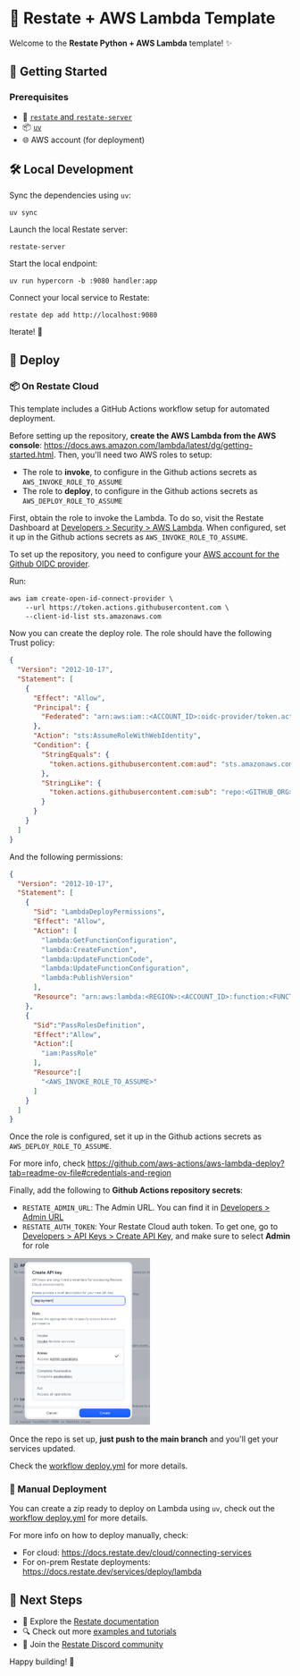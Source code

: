 # 🚀 Restate + AWS Lambda Template

Welcome to the **Restate Python + AWS Lambda** template! ✨

## 🏁 Getting Started

### Prerequisites
- 🔧 [`restate` and `restate-server`](https://docs.restate.dev/installation)
- 📦 [`uv`](https://docs.astral.sh/uv/getting-started/installation/)
- 🌐 AWS account (for deployment)

## 🛠️ Local Development

Sync the dependencies using `uv`:
```shell
uv sync
```

Launch the local Restate server:
```shell
restate-server
```

Start the local endpoint:
```shell
uv run hypercorn -b :9080 handler:app
```

Connect your local service to Restate:
```shell
restate dep add http://localhost:9080
```

Iterate! 🔧

## 🚀 Deploy

### 📦 On Restate Cloud

This template includes a GitHub Actions workflow setup for automated deployment.

Before setting up the repository, **create the AWS Lambda from the AWS console**: https://docs.aws.amazon.com/lambda/latest/dg/getting-started.html. Then, you'll need two AWS roles to setup:

* The role to **invoke**, to configure in the Github actions secrets as `AWS_INVOKE_ROLE_TO_ASSUME`
* The role to **deploy**, to configure in the Github actions secrets as `AWS_DEPLOY_ROLE_TO_ASSUME`

First, obtain the role to invoke the Lambda. To do so, visit the Restate Dashboard at [Developers > Security > AWS Lambda](https://cloud.restate.dev/to/developers/integration#lambda). When configured, set it up in the Github actions secrets as `AWS_INVOKE_ROLE_TO_ASSUME`.

To set up the repository, you need to configure your [AWS account for the Github OIDC provider](https://github.com/aws-actions/configure-aws-credentials/tree/main?tab=readme-ov-file#configuring-iam-to-trust-github).

Run:
```shell
aws iam create-open-id-connect-provider \
    --url https://token.actions.githubusercontent.com \
    --client-id-list sts.amazonaws.com
```

Now you can create the deploy role. The role should have the following Trust policy:

```json
{
  "Version": "2012-10-17",
  "Statement": [
    {
      "Effect": "Allow",
      "Principal": {
        "Federated": "arn:aws:iam::<ACCOUNT_ID>:oidc-provider/token.actions.githubusercontent.com"
      },
      "Action": "sts:AssumeRoleWithWebIdentity",
      "Condition": {
        "StringEquals": {
          "token.actions.githubusercontent.com:aud": "sts.amazonaws.com"
        },
        "StringLike": {
          "token.actions.githubusercontent.com:sub": "repo:<GITHUB_ORG>/<GITHUB_REPO>:*"
        }
      }
    }
  ]
}
```

And the following permissions:

```json
{
  "Version": "2012-10-17",
  "Statement": [
    {
      "Sid": "LambdaDeployPermissions",
      "Effect": "Allow",
      "Action": [
        "lambda:GetFunctionConfiguration",
        "lambda:CreateFunction",
        "lambda:UpdateFunctionCode",
        "lambda:UpdateFunctionConfiguration",
        "lambda:PublishVersion"
      ],
      "Resource": "arn:aws:lambda:<REGION>:<ACCOUNT_ID>:function:<FUNCTION_NAME>"
    },
    {
      "Sid":"PassRolesDefinition",
      "Effect":"Allow",
      "Action":[
        "iam:PassRole"
      ],
      "Resource":[
        "<AWS_INVOKE_ROLE_TO_ASSUME>"
      ]
    }
  ]
}
```

Once the role is configured, set it up in the Github actions secrets as `AWS_DEPLOY_ROLE_TO_ASSUME`.

For more info, check https://github.com/aws-actions/aws-lambda-deploy?tab=readme-ov-file#credentials-and-region

Finally, add the following to **Github Actions repository secrets**:

- `RESTATE_ADMIN_URL`: The Admin URL. You can find it in [Developers > Admin URL](https://cloud.restate.dev/to/developers/integration#admin)
- `RESTATE_AUTH_TOKEN`: Your Restate Cloud auth token. To get one, go to [Developers > API Keys > Create API Key](https://cloud.restate.dev?createApiKey=true&createApiKeyDescription=deployment-key&createApiKeyRole=rst:role::AdminAccess), and make sure to select **Admin** for role
<img src="https://raw.githubusercontent.com/restatedev/docs-restate/refs/heads/main/docs/img/services/deploy/deployment-token.png" style="width:50%;height:50%;" />

Once the repo is set up, **just push to the main branch** and you'll get your services updated.

Check the [workflow deploy.yml](.github/workflows/deploy.yml) for more details.

### 🔧 Manual Deployment

You can create a zip ready to deploy on Lambda using `uv`, check out the [workflow deploy.yml](.github/workflows/deploy.yml) for more details.

For more info on how to deploy manually, check:

* For cloud: https://docs.restate.dev/cloud/connecting-services
* For on-prem Restate deployments: https://docs.restate.dev/services/deploy/lambda

## 🎯 Next Steps

- 📖 Explore the [Restate documentation](https://docs.restate.dev)
- 🔍 Check out more [examples and tutorials](https://github.com/restatedev/examples)
- 💬 Join the [Restate Discord community](https://discord.gg/skW3AZ6uGd)

Happy building! 🎉